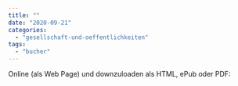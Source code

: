 ```yaml
---
title: ""
date: "2020-09-21"
categories: 
  - "gesellschaft-und-oeffentlichkeiten"
tags: 
  - "bucher"
---
```


Online (als Web Page) und downzuloaden als HTML, ePub oder PDF:
